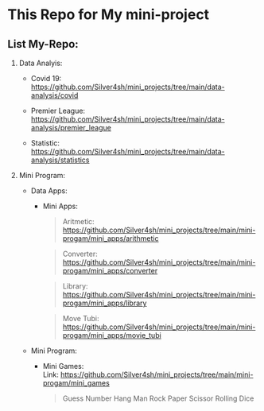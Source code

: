 # This Repo for My mini-project
## List My-Repo:
  1. Data Analyis:
      - Covid 19: <br>
      https://github.com/Silver4sh/mini_projects/tree/main/data-analysis/covid <br>

      - Premier League: <br>
      https://github.com/Silver4sh/mini_projects/tree/main/data-analysis/premier_league <br>
      
      - Statistic: <br>
      https://github.com/Silver4sh/mini_projects/tree/main/data-analysis/statistics <br>

  2. Mini Program:
      - Data Apps: <br>
        * Mini Apps: <br>
            > Aritmetic: <br>
            https://github.com/Silver4sh/mini_projects/tree/main/mini-progam/mini_apps/arithmetic <br>

            > Converter: <br>
            https://github.com/Silver4sh/mini_projects/tree/main/mini-progam/mini_apps/converter <br>

            > Library: <br>
            https://github.com/Silver4sh/mini_projects/tree/main/mini-progam/mini_apps/library <br>

            > Move Tubi: <br>
            https://github.com/Silver4sh/mini_projects/tree/main/mini-progam/mini_apps/movie_tubi <br>

      - Mini Program: <br>
        * Mini Games: <br>
        Link: https://github.com/Silver4sh/mini_projects/tree/main/mini-progam/mini_games <br>
            > Guess Number
            > Hang Man
            > Rock Paper Scissor
            > Rolling Dice